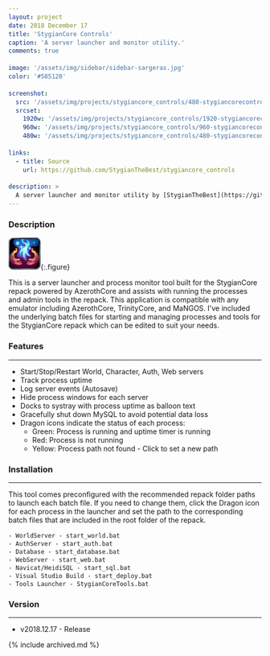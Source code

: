 ```yaml
---
layout: project
date: 2018 December 17
title: 'StygianCore Controls'
caption: 'A server launcher and monitor utility.'
comments: true

image: '/assets/img/sidebar/sidebar-sargeras.jpg'
color: '#585120'

screenshot:
  src: '/assets/img/projects/stygiancore_controls/480-stygiancorecontrols.jpg'
  srcset:
    1920w: '/assets/img/projects/stygiancore_controls/1920-stygiancorecontrols.jpg'
    960w: '/assets/img/projects/stygiancore_controls/960-stygiancorecontrols.jpg'
    480w: '/assets/img/projects/stygiancore_controls/480-stygiancorecontrols.jpg'

links:
  - title: Source
    url: https://github.com/StygianTheBest/stygiancore_controls

description: >
  A server launcher and monitor utility by [StygianTheBest](https://github.com/StygianTheBest/){:target="_blank"}.
---
```



### Description

![StygianCore Controls](/assets/img/projects/stygiancore_controls/stygiancorecontrols_icon.png){:.figure}

This is a server launcher and process monitor tool built for the StygianCore repack powered by AzerothCore and assists with running the processes and admin tools in the repack. This application is compatible with any emulator including AzerothCore, TrinityCore, and MaNGOS. I've included the underlying batch files for starting and managing processes and tools for the StygianCore repack which can be edited to suit your needs.

### Features

---

- Start/Stop/Restart World, Character, Auth, Web servers
- Track process uptime
- Log server events (Autosave)
- Hide process windows for each server
- Docks to systray with process uptime as balloon text
- Gracefully shut down MySQL to avoid potential data loss
- Dragon icons indicate the status of each process:
  - Green: Process is running and uptime timer is running
  - Red: Process is not running
  - Yellow: Process path not found - Click to set a new path

### Installation

---
 This tool comes preconfigured with the recommended repack folder paths to launch each batch file. If you need to change them, click the Dragon icon for each process in the launcher and set the path to the corresponding batch files that are included in the root folder of the repack.

    - WorldServer - start_world.bat
    - AuthServer - start_auth.bat
    - Database - start_database.bat
    - WebServer - start_web.bat
    - Navicat/HeidiSQL - start_sql.bat
    - Visual Studio Build - start_deploy.bat
    - Tools Launcher - StygianCoreTools.bat

### Version

---

- v2018.12.17 - Release

{% include archived.md %}